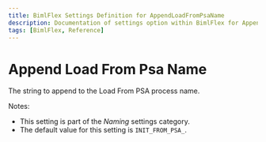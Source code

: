 ```yaml
---
title: BimlFlex Settings Definition for AppendLoadFromPsaName
description: Documentation of settings option within BimlFlex for AppendLoadFromPsaName
tags: [BimlFlex, Reference]
---
```


# Append Load From Psa Name

The string to append to the Load From PSA process name.

Notes:

* This setting is part of the *Naming* settings category.
* The default value for this setting is `INIT_FROM_PSA_`.
